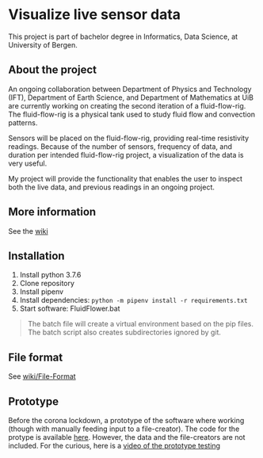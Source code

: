 # Visualize live sensor data
This project is part of bachelor degree in Informatics, Data Science, at University of Bergen. 

## About the project
An ongoing collaboration between Department of Physics and Technology (IFT), Department of Earth Science, and Department of 
Mathematics at UiB are currently working on creating the second iteration of a fluid-flow-rig. The fluid-flow-rig is a 
physical tank used to study fluid flow and convection patterns.

Sensors will be placed on the fluid-flow-rig, providing real-time resistivity readings. Because of the number of 
sensors, frequency of data, and duration per intended fluid-flow-rig project, a visualization of the data is very 
useful. 

My project will provide the functionality that enables the user to inspect both the live data, and previous readings in
an ongoing project.

## More information
See the [wiki](https://github.com/thomashusebo/inf219-visualize-2d-sensor-data/wiki)

## Installation
1. Install python 3.7.6
1. Clone repository
1. Install pipenv
1. Install dependencies: `python -m pipenv install -r requirements.txt`
1. Start software: FluidFlower.bat
> The batch file will create a virtual environment based on the pip files. The batch script also creates subdirectories ignored by git.

## File format
See [wiki/File-Format](https://github.com/thomashusebo/inf219-visualize-2d-sensor-data/wiki/File-Format)

## Prototype
Before the corona lockdown, a prototype of the software where working (though with manually feeding input to a 
file-creator). The code for the protype is available [here](https://github.com/thomashusebo/inf219-visualize-2d-sensor-data/tree/prototype). 
However, the data and 
the file-creators are not included. For the curious, here is a [video of the prototype testing](https://vimeo.com/396326719)

